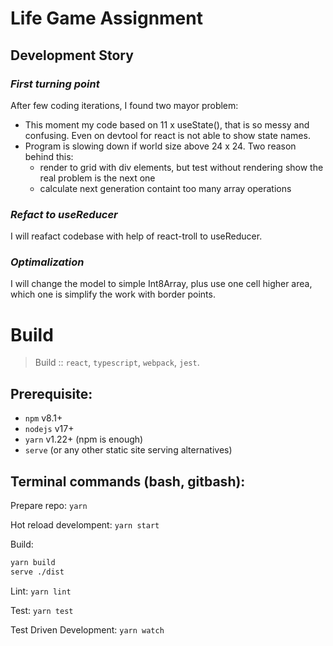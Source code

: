 # Life Game Assignment

## Development Story

### *First turning point*
After few coding iterations, I found two mayor problem:
- This moment my code based on 11 x useState(), that is so messy and confusing. Even on devtool for react is not able to show state names.
- Program is slowing down if world size above 24 x 24. Two reason behind this:
  - render to grid with div elements, but test without rendering show the real problem is the next one
  - calculate next generation containt too many array operations

### *Refact to useReducer*
I will reafact codebase with help of react-troll to useReducer.

### *Optimalization*
I will change the model to simple Int8Array, plus use one cell higher area, which one is simplify the work with border points.

# Build

> Build :: ```react```, ```typescript```, ```webpack```, ```jest```.

## Prerequisite:
  - ```npm``` v8.1+
  - ```nodejs``` v17+
  - ```yarn``` v1.22+  (npm is enough)
  - ```serve``` (or any other static site serving alternatives)

## Terminal commands (bash, gitbash):

Prepare repo: ```yarn```

Hot reload develompent: ```yarn start```

Build:
```bash
yarn build
serve ./dist
```

Lint: ```yarn lint```

Test: ```yarn test```

Test Driven Development: ```yarn watch```